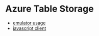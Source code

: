 # Azure Table Storage
- [emulator usage](https://docs.microsoft.com/en-us/azure/storage/common/storage-use-emulator)
- [javascript client](https://azure.microsoft.com/en-us/blog/new-azure-storage-javascript-client-library-for-browsers-preview/)